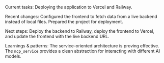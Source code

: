 Current tasks: Deploying the application to Vercel and Railway.

Recent changes: Configured the frontend to fetch data from a live backend instead of local files. Prepared the project for deployment.

Next steps: Deploy the backend to Railway, deploy the frontend to Vercel, and update the frontend with the live backend URL.

Learnings & patterns: The service-oriented architecture is proving effective. The `mcp_service` provides a clean abstraction for interacting with different AI models.

